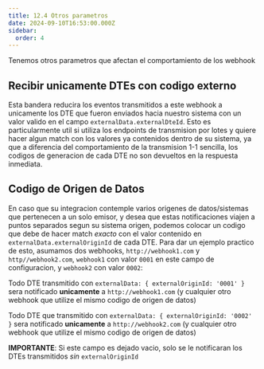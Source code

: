 ```yaml
---
title: 12.4 Otros parametros
date: 2024-09-10T16:53:00.000Z
sidebar:
  order: 4
---
```

Tenemos otros parametros que afectan el comportamiento de los webhook
## Recibir unicamente DTEs con codigo externo
Esta bandera reducira los eventos transmitidos a este webhook a unicamente los DTE que fueron enviados hacia nuestro sistema con un valor valido en el campo ``externalData.externalDteId``. Esto es particularmente util si utiliza los endpoints de transmision por lotes y quiere hacer algun match con los valores ya contenidos dentro de su sistema, ya que a diferencia del comportamiento de la transmision 1-1 sencilla, los codigos de generacion de cada DTE no son devueltos en la respuesta inmediata.

## Codigo de Origen de Datos
En caso que su integracion contemple varios origenes de datos/sistemas que pertenecen a un solo emisor, y desea que estas notificaciones viajen a puntos separados segun su sistema origen, podemos colocar un codigo que debe de hacer match *exacto* con el valor contenido en `externalData.externalOriginId` de cada DTE. Para dar un ejemplo practico de esto, asumamos dos webhooks, ``http://webhook1.com`` y ``http//webhook2.com``, ``webhook1`` con valor ``0001`` en este campo de configuracion, y ``webhook2`` con valor ``0002``:

Todo DTE  transmitido con ``externalData: { externalOriginId: '0001' }`` sera notificado **unicamente** a ``http://webhook1.com`` (y cualquier otro webhook que utilize el mismo codigo de origen de datos)

Todo DTE que transmitido con ``externalData: { externalOriginId: '0002' }`` sera notificado **unicamente** a ``http://webhook2.com`` (y cualquier otro webhook que utilize el mismo codigo de origen de datos)

**IMPORTANTE**: Si este campo es dejado vacio, solo se le notificaran los DTEs transmitidos _sin_ ``externalOriginId``

 
